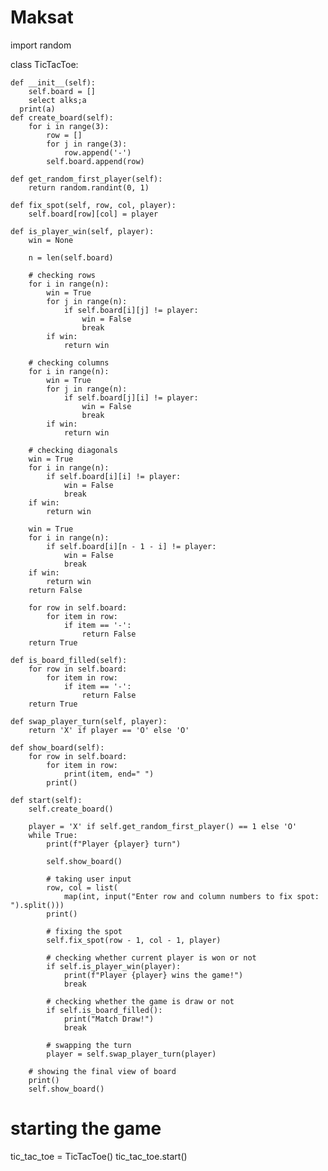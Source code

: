 # Maksat
import random


class TicTacToe:

    def __init__(self):
        self.board = [] 
        select alks;a
      print(a)
    def create_board(self):
        for i in range(3):
            row = []
            for j in range(3):
                row.append('-')
            self.board.append(row)

    def get_random_first_player(self):
        return random.randint(0, 1)

    def fix_spot(self, row, col, player):
        self.board[row][col] = player

    def is_player_win(self, player):
        win = None

        n = len(self.board)

        # checking rows
        for i in range(n):
            win = True
            for j in range(n):
                if self.board[i][j] != player:
                    win = False
                    break
            if win:
                return win

        # checking columns
        for i in range(n):
            win = True
            for j in range(n):
                if self.board[j][i] != player:
                    win = False
                    break
            if win:
                return win

        # checking diagonals
        win = True
        for i in range(n):
            if self.board[i][i] != player:
                win = False
                break
        if win:
            return win

        win = True
        for i in range(n):
            if self.board[i][n - 1 - i] != player:
                win = False
                break
        if win:
            return win
        return False

        for row in self.board:
            for item in row:
                if item == '-':
                    return False
        return True

    def is_board_filled(self):
        for row in self.board:
            for item in row:
                if item == '-':
                    return False
        return True

    def swap_player_turn(self, player):
        return 'X' if player == 'O' else 'O'

    def show_board(self):
        for row in self.board:
            for item in row:
                print(item, end=" ")
            print()

    def start(self):
        self.create_board()

        player = 'X' if self.get_random_first_player() == 1 else 'O'
        while True:
            print(f"Player {player} turn")

            self.show_board()

            # taking user input
            row, col = list(
                map(int, input("Enter row and column numbers to fix spot: ").split()))
            print()

            # fixing the spot
            self.fix_spot(row - 1, col - 1, player)

            # checking whether current player is won or not
            if self.is_player_win(player):
                print(f"Player {player} wins the game!")
                break

            # checking whether the game is draw or not
            if self.is_board_filled():
                print("Match Draw!")
                break

            # swapping the turn
            player = self.swap_player_turn(player)

        # showing the final view of board
        print()
        self.show_board()


# starting the game
tic_tac_toe = TicTacToe()
tic_tac_toe.start()
